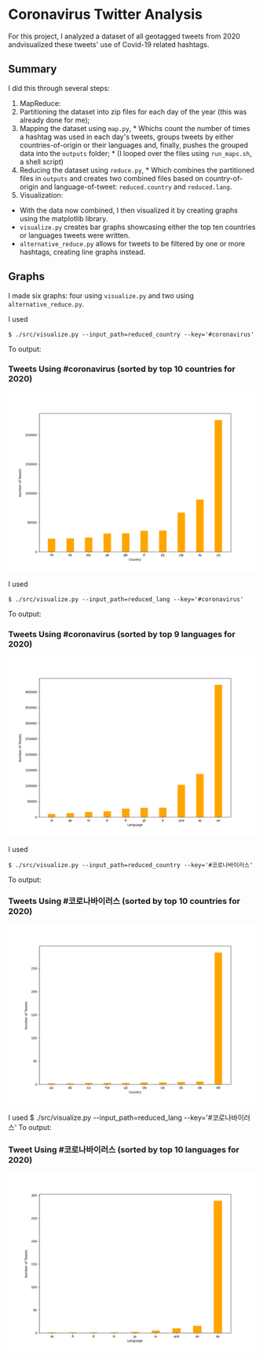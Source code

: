 # Coronavirus Twitter Analysis

For this project, I analyzed a dataset of all geotagged tweets from 2020 andvisualized these tweets' use of Covid-19 related hashtags.

## Summary

I did this through several steps:
1. MapReduce:
  1. Partitioning the dataset into zip files for each day of the year (this was already done for me);
  1. Mapping the dataset using `map.py`,
    * Whichs count the number of times a hashtag was used in each day's tweets, groups tweets by either countries-of-origin or their languages and, finally, pushes the grouped data into the `outputs` folder;
    * (I looped over the files using `run_maps.sh`, a shell script)
  1. Reducing the dataset using `reduce.py`,
    * Which combines the partitioned files in `outputs` and creates two combined files based on country-of-origin and language-of-tweet: `reduced.country` and `reduced.lang`.
1. Visualization: 
  * With the data now combined, I then visualized it by creating graphs using the matplotlib library.
  * `visualize.py` creates bar graphs showcasing either the top ten countries or languages tweets were written.
  * `alternative_reduce.py` allows for tweets to be filtered by one or more hashtags, creating line graphs instead.

## Graphs

I made six graphs: four using `visualize.py` and two using `alternative_reduce.py`.

I used
```
$ ./src/visualize.py --input_path=reduced_country --key='#coronavirus'
```
To output:
### Tweets Using #coronavirus (sorted by top 10 countries for 2020)
<img src=https://github.com/adamzterenyi/twitter_coronavirus/blob/master/%23coronavirus_country.png />

I used
```
$ ./src/visualize.py --input_path=reduced_lang --key='#coronavirus'
```
To output:
### Tweets Using #coronavirus (sorted by top 9 languages for 2020)
<img src=https://github.com/adamzterenyi/twitter_coronavirus/blob/master/%23coronavirus_language.png />

I used
```
$ ./src/visualize.py --input_path=reduced_country --key='#코로나바이러스'
```
To output: 
### Tweets Using #코로나바이러스 (sorted by top 10 countries for 2020)
<img src=https://github.com/adamzterenyi/twitter_coronavirus/blob/master/%23%EC%BD%94%EB%A1%9C%EB%82%98%EB%B0%94%EC%9D%B4%EB%9F%AC%EC%8A%A4_country.png />

I used
$ ./src/visualize.py --input_path=reduced_lang --key='#코로나바이러스'
To output:
### Tweet Using #코로나바이러스 (sorted by top 10 languages for 2020)
<img src=https://github.com/adamzterenyi/twitter_coronavirus/blob/master/%23%EC%BD%94%EB%A1%9C%EB%82%98%EB%B0%94%EC%9D%B4%EB%9F%AC%EC%8A%A4_language.png />
